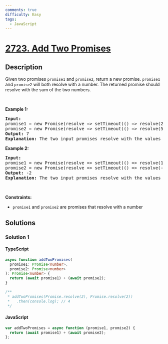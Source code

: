 ```yaml
---
comments: true
difficulty: Easy
tags:
  - JavaScript
---
```


<!-- problem:start -->

# [2723. Add Two Promises](https://leetcode.com/problems/add-two-promises)

## Description

<!-- description:start -->

Given two promises <code>promise1</code> and <code>promise2</code>, return a new promise. <code>promise1</code> and <code>promise2</code>&nbsp;will both resolve with a number. The returned promise should resolve with the sum of the two numbers.

<p>&nbsp;</p>
<p><strong class="example">Example 1:</strong></p>

<pre>
<strong>Input:</strong> 
promise1 = new Promise(resolve =&gt; setTimeout(() =&gt; resolve(2), 20)), 
promise2 = new Promise(resolve =&gt; setTimeout(() =&gt; resolve(5), 60))
<strong>Output:</strong> 7
<strong>Explanation:</strong> The two input promises resolve with the values of 2 and 5 respectively. The returned promise should resolve with a value of 2 + 5 = 7. The time the returned promise resolves is not judged for this problem.
</pre>

<p><strong class="example">Example 2:</strong></p>

<pre>
<strong>Input:</strong> 
promise1 = new Promise(resolve =&gt; setTimeout(() =&gt; resolve(10), 50)), 
promise2 = new Promise(resolve =&gt; setTimeout(() =&gt; resolve(-12), 30))
<strong>Output:</strong> -2
<strong>Explanation:</strong> The two input promises resolve with the values of 10 and -12 respectively. The returned promise should resolve with a value of 10 + -12 = -2.
</pre>

<p>&nbsp;</p>
<p><strong>Constraints:</strong></p>

<ul>
	<li><code>promise1</code> and <code>promise2</code> are&nbsp;promises that resolve&nbsp;with a number</li>
</ul>

<!-- description:end -->

## Solutions

<!-- solution:start -->

### Solution 1

<!-- tabs:start -->

#### TypeScript

```ts
async function addTwoPromises(
  promise1: Promise<number>,
  promise2: Promise<number>
): Promise<number> {
  return (await promise1) + (await promise2);
}

/**
 * addTwoPromises(Promise.resolve(2), Promise.resolve(2))
 *   .then(console.log); // 4
 */
```

#### JavaScript

```js
var addTwoPromises = async function (promise1, promise2) {
  return (await promise1) + (await promise2);
};
```

<!-- tabs:end -->

<!-- solution:end -->

<!-- problem:end -->

